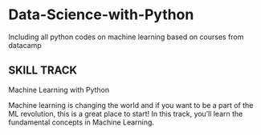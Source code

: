 # Data-Science-with-Python
Including all python codes on machine learning based on courses from datacamp



## SKILL TRACK

Machine Learning with Python

Machine learning is changing the world and if you want to be a part of the ML revolution, this is a great place to start! In this track, you’ll learn the fundamental concepts in Machine Learning.

